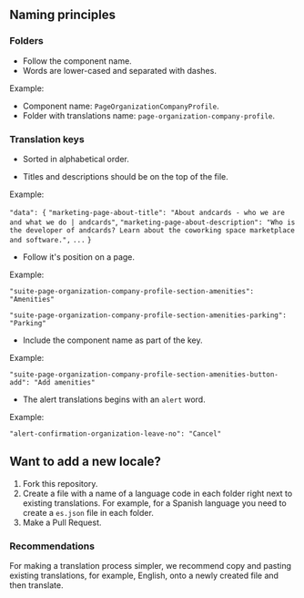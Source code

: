 ## Naming principles

### Folders

- Follow the component name.
- Words are lower-cased and separated with dashes.

Example:

- Component name: `PageOrganizationCompanyProfile`.
- Folder with translations name: `page-organization-company-profile`.

### Translation keys

- Sorted in alphabetical order.

- Titles and descriptions should be on the top of the file.

Example:

`"data": {`
`"marketing-page-about-title": "About andcards - who we are and what we do | andcards"`,
`"marketing-page-about-description": "Who is the developer of andcards? Learn about the coworking space marketplace and software.",`
`...`
`}`


- Follow it's position on a page.

Example:

`"suite-page-organization-company-profile-section-amenities": "Amenities"`

`"suite-page-organization-company-profile-section-amenities-parking": "Parking"`

- Include the component name as part of the key.

Example:

`"suite-page-organization-company-profile-section-amenities-button-add": "Add amenities"`

- The alert translations begins with an `alert` word.

Example:

`"alert-confirmation-organization-leave-no": "Cancel"`

## Want to add a new locale?

1. Fork this repository.
2. Create a file with a name of a language code in each folder right next to existing translations. For example, for a Spanish language you need to create a `es.json` file in each folder.
3. Make a Pull Request.

### Recommendations

For making a translation process simpler, we recommend copy and pasting existing translations, for example, English, onto a newly created file and then translate.
